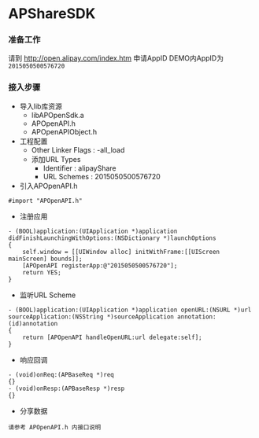 # APShareSDK
### 准备工作

请到 http://open.alipay.com/index.htm 申请AppID
DEMO内AppID为`2015050500576720`

### 接入步骤

* 导入lib库资源
	* libAPOpenSdk.a
	* APOpenAPI.h
	* APOpenAPIObject.h
* 工程配置
	* Other Linker Flags : -all_load
	* 添加URL Types
		* Identifier : alipayShare
		* URL Schemes : 2015050500576720
* 引入APOpenAPI.h

```
#import "APOpenAPI.h"
``` 
* 注册应用

```
- (BOOL)application:(UIApplication *)application didFinishLaunchingWithOptions:(NSDictionary *)launchOptions 
{
    self.window = [[UIWindow alloc] initWithFrame:[[UIScreen mainScreen] bounds]];
    [APOpenAPI registerApp:@"2015050500576720"];
    return YES;
}
```
* 监听URL Scheme

```
- (BOOL)application:(UIApplication *)application openURL:(NSURL *)url sourceApplication:(NSString *)sourceApplication annotation:(id)annotation
{
    return [APOpenAPI handleOpenURL:url delegate:self];
}
```
* 响应回调

```
- (void)onReq:(APBaseReq *)req
{}
- (void)onResp:(APBaseResp *)resp
{}
```
* 分享数据

```
请参考 APOpenAPI.h 内接口说明
```


